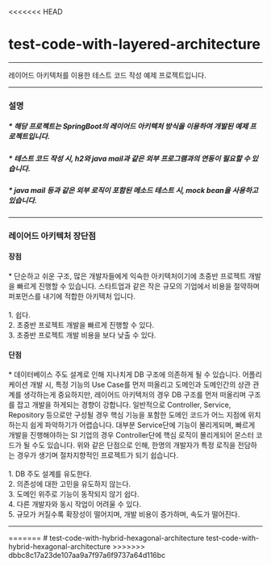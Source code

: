 <<<<<<< HEAD
# test-code-with-layered-architecture
<hr>
<div>레이어드 아키텍처를 이용한 테스트 코드 작성 예제 프로젝트입니다.</div>

<hr>
<h3>설명</h3>
<h5>* 해당 프로젝트는 SpringBoot의 레이어드 아키텍처 방식을 이용하여 개발된 예제 프로젝트입니다.</h5>
<h5>* 테스트 코드 작성 시, h2와 java mail과 같은 외부 프로그램과의 연동이 필요할 수 있습니다.</h5>
<h5>* java mail 등과 같은 외부 로직이 포함된 메소드 테스트 시, mock bean을 사용하고 있습니다.</h5>
<hr>
<h3>레이어드 아키텍처 장단점</h3>
<h4>장점</h4>
<div>* 단순하고 쉬운 구조, 많은 개발자들에게 익숙한 아키텍처이기에 초중반 프로젝트 개발을 빠르게 진행할 수 있습니다. 스타트업과 같은 작은 규모의 기업에서 비용을 절약하며 퍼포먼스를 내기에 적합한 아키텍처 입니다.</div>
<br>
<div>1. 쉽다.</div>
<div>2. 초중반 프로젝트 개발을 빠르게 진행할 수 있다.</div>
<div>3. 초중반 프로젝트 개발 비용을 보다 낮출 수 있다.</div>
<h4>단점</h4>
<div>* 데이터베이스 주도 설계로 인해 지나치게 DB 구조에 의존하게 될 수 있습니다. 어플리케이션 개발 시, 특정 기능의 Use Case를 먼저 떠올리고 도메인과 도메인간의 상관 관계를 생각하는게 중요하지만, 레이어드 아키텍처의 경우 DB 구조를 먼저 떠올리며 구조를 잡고 개발을 하게되는 경향이 강합니다. 일반적으로 Controller, Service, Repository 등으로만 구성될 경우 핵심 기능을 포함한 도메인 코드가 어느 지점에 위치하는지 쉽게 파악하기가 어렵습니다. 대부분 Service단에 기능이 몰리게되며, 빠르게 개발을 진행해야하는 SI 기업의 경우 Controller단에 핵심 로직이 몰리게되어 몬스터 코드가 될 수도 있습니다. 위와 같은 단점으로 인해, 한명의 개발자가 특정 로직을 전담하는 경우가 생기며 절차지향적인 프로젝트가 되기 쉽습니다.</div>
<br>
<div>1. DB 주도 설계를 유도한다.</div>
<div>2. 의존성에 대한 고민을 유도하지 않는다.</div>
<div>3. 도메인 위주로 기능이 동작되지 않기 쉽다.</div>
<div>4. 다른 개발자와 동시 작업이 어려울 수 있다.</div>
<div>5. 규모가 커질수록 확장성이 떨어지며, 개발 비용이 증가하며, 속도가 떨어진다.</div>
<hr>
=======
# test-code-with-hybrid-hexagonal-architecture
test-code-with-hybrid-hexagonal-architecture
>>>>>>> dbbc8c17a23de107aa9a7f97a6f9737a64d116bc
